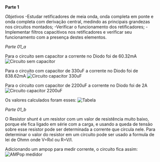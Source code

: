 **Parte 1**

*Objetivos*
-Estudar retificadores de meia onda, onda completa em ponte e onda completa com
derivação central, medindo as principais grandezas nos circuitos montados;
-Verificar o funcionamento dos retificadores;
-Implementar filtros capacitivos nos retificadores e verificar seu funcionamento com a
presença destes elementos.

*Parte 01_a*

Para o circuito sem capacitor a corrente no Diodo foi de 60.32mA
![Circuito sem capacitor](https://i.imgur.com/6UTuYzv.png)

Para o circuito com capacitor de 330uF a corrente no Diodo foi de 838.62mA
![Circuito capacitor 330uF](https://i.imgur.com/mOglBsA.png)

Para o circuito com capacitor de 2200uF a corrente no Diodo foi de 2A
![Circuito capacitor 2200uF](https://i.imgur.com/zLOpYDI.png)

Os valores calculados foram esses:
![Tabela](https://i.imgur.com/0ZRFcDM.png)

*Parte 01_b*

O Resistor shunt é um resistor com um valor de resistência muito baixo, porque ele fica ligado em série com a carga, e usando a queda de tensão sobre esse resistor pode ser determinada a corrente que circula nele. Para determinar o valor do resistor em um circuito pode ser usado a formula de lei de Ohmn onde V=RxI ou R=V/I.

Adicionando um ampop para medir corrente, o circuito fica assim:
![AMPop medidor](https://i.imgur.com/f1h5F9l.png)


